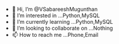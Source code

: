 - 👋 Hi, I’m @VSabareeshMugunthan
- 👀 I’m interested in ...Python,MySQL
- 🌱 I’m currently learning ...Python,MySQL
- 💞️ I’m looking to collaborate on ...Nothing
- 📫 How to reach me ...Phone,Email

<!---
VSabareeshMugunthan/VSabareeshMugunthan is a ✨ special ✨ repository because its `README.md` (this file) appears on your GitHub profile.
You can click the Preview link to take a look at your changes.
--->
